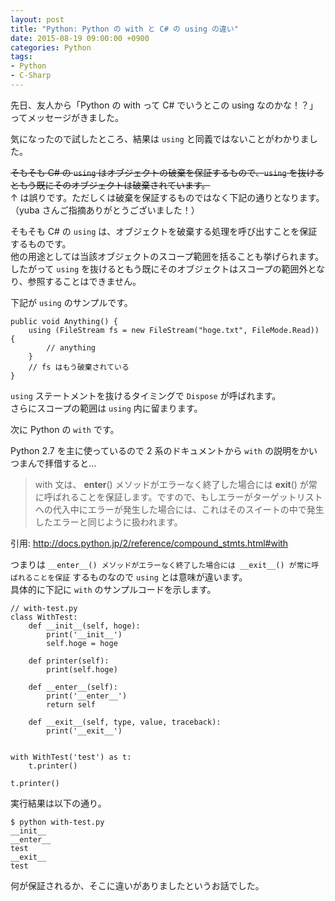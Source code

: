 ```yaml
---
layout: post
title: "Python: Python の with と C# の using の違い"
date: 2015-08-19 09:00:00 +0900
categories: Python
tags:
- Python
- C-Sharp
---
```


先日、友人から「Python の with って C# でいうとこの using なのかな！？」ってメッセージがきました。

気になったので試したところ、結果は `using` と同義ではないことがわかりました。

<s>そもそも C# の `using` はオブジェクトの破棄を保証するもので、`using` を抜けるともう既にそのオブジェクトは破棄されています。</s>  
↑ は誤りです。ただしくは破棄を保証するものではなく下記の通りとなります。  
（yuba さんご指摘ありがとうございました！）

そもそも C# の `using` は、オブジェクトを破棄する処理を呼び出すことを保証するものです。  
他の用途としては当該オブジェクトのスコープ範囲を括ることも挙げられます。  
したがって `using` を抜けるともう既にそのオブジェクトはスコープの範囲外となり、参照することはできません。

下記が `using` のサンプルです。

```
public void Anything() {
    using (FileStream fs = new FileStream("hoge.txt", FileMode.Read)) {
        // anything
    }
    // fs はもう破棄されている
}
```

`using` ステートメントを抜けるタイミングで `Dispose` が呼ばれます。  
さらにスコープの範囲は `using` 内に留まります。


次に Python の `with` です。

Python 2.7 を主に使っているので 2 系のドキュメントから `with` の説明をかいつまんで拝借すると...

> with 文は、 __enter__() メソッドがエラーなく終了した場合には __exit__() が常に呼ばれることを保証します。ですので、もしエラーがターゲットリストへの代入中にエラーが発生した場合には、これはそのスイートの中で発生したエラーと同じように扱われます。

引用: http://docs.python.jp/2/reference/compound_stmts.html#with

つまりは `__enter__() メソッドがエラーなく終了した場合には __exit__() が常に呼ばれることを保証` するものなので `using` とは意味が違います。  
具体的に下記に `with` のサンプルコードを示します。

```
// with-test.py
class WithTest:
    def __init__(self, hoge):
        print('__init__')
        self.hoge = hoge
    
    def printer(self):
        print(self.hoge)
    
    def __enter__(self):
        print('__enter__')
        return self
    
    def __exit__(self, type, value, traceback):
        print('__exit__')
    
    
with WithTest('test') as t:
    t.printer()

t.printer()
```

実行結果は以下の通り。

```
$ python with-test.py
__init__
__enter__
test
__exit__
test
```

何が保証されるか、そこに違いがありましたというお話でした。
